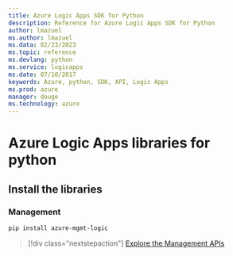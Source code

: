 ```yaml
---
title: Azure Logic Apps SDK for Python
description: Reference for Azure Logic Apps SDK for Python
author: lmazuel
ms.author: lmazuel
ms.data: 02/23/2023
ms.topic: reference
ms.devlang: python
ms.service: logicapps
ms.date: 07/10/2017
keywords: Azure, python, SDK, API, Logic Apps
ms.prod: azure
manager: douge
ms.technology: azure
---
```

# Azure Logic Apps libraries for python

## Install the libraries


### Management

```bash
pip install azure-mgmt-logic
```
> [!div class="nextstepaction"]
> [Explore the Management APIs](/python/api/overview/azure/logicapps/management)